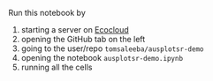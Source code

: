 Run this notebook by

  1. starting a server on [Ecocloud](https://ecocloud.org.au/)
  1. opening the GitHub tab on the left
  1. going to the user/repo `tomsaleeba/ausplotsr-demo`
  1. opening the notebook `ausplotsr-demo.ipynb`
  1. running all the cells
